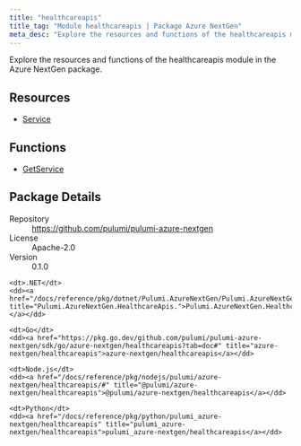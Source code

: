 ```yaml
---
title: "healthcareapis"
title_tag: "Module healthcareapis | Package Azure NextGen"
meta_desc: "Explore the resources and functions of the healthcareapis module in the Azure NextGen package."
---
```


<!-- WARNING: this file was generated by Pulumi Docs Generator. -->
<!-- Do not edit by hand unless you're certain you know what you are doing! -->

Explore the resources and functions of the healthcareapis module in the Azure NextGen package.

<h2 id="resources">Resources</h2>
<ul class="api">
    <li><a href="service" title="Service"><span class="symbol resource"></span>Service</a></li>
</ul>

<h2 id="functions">Functions</h2>
<ul class="api">
    <li><a href="getservice" title="GetService"><span class="symbol function"></span>GetService</a></li>
</ul>

<h2 id="package-details">Package Details</h2>
<dl class="package-details">
	<dt>Repository</dt>
	<dd><a href="https://github.com/pulumi/pulumi-azure-nextgen">https://github.com/pulumi/pulumi-azure-nextgen</a></dd>
	<dt>License</dt>
	<dd>Apache-2.0</dd>
	<dt>Version</dt>
	<dd>0.1.0</dd>
</dl>



<dl class="tabular">

    <dt>.NET</dt>
    <dd><a href="/docs/reference/pkg/dotnet/Pulumi.AzureNextGen/Pulumi.AzureNextGen.HealthcareApis..html" title="Pulumi.AzureNextGen.HealthcareApis.">Pulumi.AzureNextGen.HealthcareApis.</a></dd>

    <dt>Go</dt>
    <dd><a href="https://pkg.go.dev/github.com/pulumi/pulumi-azure-nextgen/sdk/go/azure-nextgen/healthcareapis?tab=doc#" title="azure-nextgen/healthcareapis">azure-nextgen/healthcareapis</a></dd>

    <dt>Node.js</dt>
    <dd><a href="/docs/reference/pkg/nodejs/pulumi/azure-nextgen/healthcareapis/#" title="@pulumi/azure-nextgen/healthcareapis">@pulumi/azure-nextgen/healthcareapis</a></dd>

    <dt>Python</dt>
    <dd><a href="/docs/reference/pkg/python/pulumi_azure-nextgen/healthcareapis" title="pulumi_azure-nextgen/healthcareapis">pulumi_azure-nextgen/healthcareapis</a></dd>

</dl>

